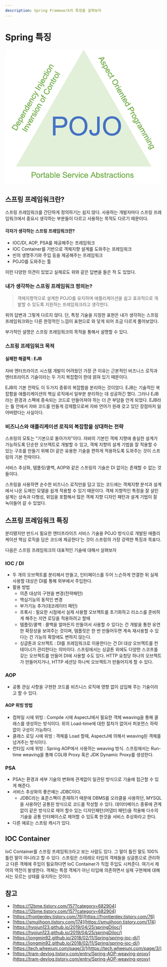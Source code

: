 ```yaml
---
description: Spring Framework의 특징을 살펴보자
---
```


# Spring 특징

![](../../.gitbook/assets/spring.png)

## 스프링 프레임워크란?

스프링 프레임워크를 간단하게 정의하기는 쉽지 않다. 사용하는 개발자마다 스프링 프레임워크에서 중요시 생각하는 부분들이 다르고 사용하는 목적도 다르기 때문이다.

#### 각자가 생각하는 스프링 프레임워크란?

* IOC/DI, AOP, PSA를 제공해주는 프레임워크
* IOC Container를 기반으로 객체지향 설계를 도와주는 프레임워크
* 빈의 생명주기와 주입 등을 제공해주는 프레임워크
* POJO를 도와주는 툴

이런 다양한 의견이 있었고 실제로도 위와 같은 답변을 들은 적 도 있었다.

### 내가 생각하는 스프링 프레임워크 정의는?

> 객체지향적으로 설계한 POJO를 유지하며 애플리케이션을 쉽고 효과적으로 개발할 수 있도록 지원하는 프레임워크라고 생각한다.

위의 답변과 그렇게 다르지 않다. 단, 특정 기술을 지칭한 표현은 내가 생각하는 스프링 프레임워크와는 다른 한정적인 느낌이 표현으로 와 닿게 되어 조금 다르게 풀어보았다.

부가적인 설명은 스프링 프레임워크의 목적을 통해서 설명할 수 있다.

### 스프링 프레임워크 목적

#### 실패한 해결책 : EJB

자바 엔터프라이즈 시스템 개발이 어려웠던 가장 큰 이유는 근본적인 비즈니스 로직과 엔터프라이즈 기술이라는 두 가지 복잡합이 한데 얽혀 있기 때문이다.

EJB의 기본 전략도 이 두가지 종류의 복잡함을 분리하는 것이었다. EJB는 기술적인 복잡함을 애플리케이션의 핵심 로직에서 일부분 분리하는 데 성공하긴 했다. 그러나 EJB라는 환경과 스펙에 종속되는 코드로 만들어져야 하는 더 큰 부담을 안게 되었다. EJB라는 틀 안에서 자바 코드를 만들게 강제함으로써 자바 언어가 원래 갖고 있던 장점마저 잃어버렸다는 사실이다.

### 비즈니스와 애플리케이션 로직의 복잡함을 상대하는 전략

스프링의 모토는 "기본으로 돌아가자"이다. 자바의 기본인 객체 지향에 충실한 설계가 가능하도록 단순한 오브젝트로 개발할 수 있고, 객체 지향의 설계 기법을 잘 적용할 수 있는 구조를 만들기 위해 DI 같은 유용한 기술을 편하게 적용하도록 도와주는 것이 스프링의 기본 전략이다.

서비스 추상화, 템플릿/콜백, AOP와 같은 스프링의 기술은 DI 없이는 존재할 수 없는 것들이다.

스프링을 사용하면 순수한 비즈니스 로직만을 담고 있는 코드에는 객체지향 분석과 설계에서 나온 도메인 모델을 쉽게 적용할 수 있기 때문이다. 객체 지향적인 특정을 잘 살린 설계는 상속과 다형성, 위임을 포함해서 많은 객체 지향 디자인 패턴과 설계 기법이 잘 녹아들어 갈 수 있었다.

## 스프링 프레임워크 특징

분리됐지만 반드시 필요한 엔터프라이즈 서비스 기술을 POJO 방식으로 개발된 애플리케이션 핵심 로직을 담은 코드에 제공한다'는 것이 스프링의 가장 강력한 특징과 목표다.

다음은 스프링 프레임워크의 대표적인 기술에 대해서 살펴보자

### IOC / DI

* 두 개의 오브젝트를 분리해서 만들고, 인터페이스를 두어 느슨하게 연결한 뒤 실제 사용할 대상은 DI를 통해 외부에서 주입한다.
* 활용 방법
  * 의존 대상의 구현을 변경\(전략패턴\)
  * 핵심기능의 동적인 변경
  * 부가기능 추가\(데코레이터 패턴\)
  * 프록시 : 필요한 시점에서 실제 사용할 오브젝트를 초기화하고 리소스를 준비하게 해주는 지연 로딩을 적용하려고 할때
  * 템플릿/콜백 : 콜백을 얼마든지 만들어서 사용할 수 있다는 건 개발을 통한 유연한 확장성을 보여주는 것이며, 템플릿은 한 번 만들어두면 계속 재사용할 수 있다는 건 기능의 확장에도 변하지 않는다.
  * 싱글톤과 오브젝트 : DI를 프레임워크로 이용한다는 건 DI 대상 오브젝트를 컨테이너가 관리한다는 의미이다. 스프링에서는 싱글톤 외에도 다양한 스코프를 갖는 오브젝트를 만들어 DI에 사용할 수도 있다. HTTP 요청당 하나의 오브젝트가 만들어지거나, HTTP 세션당 하나씩 오브젝트가 만들어지게 할 수 있다.

### AOP

* 공통 관심 사항을 구현한 코드를 비즈니스 로직에 영향 없이 삽입해 주는 기술이라고 할 수 있다.

#### AOP 위빙 방법

* 컴파일 시에 위빙 : Compile 시에 AspectJ에서 필요한 객체 weaving을 통해 클래스를 생성하는 방식이다. 위의 Load-time에 대한 절차가 없어서 퍼포먼스 하락 없이 구성이 가능하다.
* 클래스 로딩 시에 위빙 : 객체를 Load 할때, AspectJ에 의해서 weaving된 객체를 넘겨주는 방식이다.
* 런타임 시에 위빙 : Spring AOP에서 사용하는 weaving 방식. 스프링에서는 Run-time weaving을 통해 CGLIB Proxy 혹은 JDK Dynamic Proxy를 생성한다.

### PSA

* PSA는 환경과 세부 기술의 변화에 관계없이 일관된 방식으로 기술에 접근할 수 있게 해준다.
* 서비스 추상화의 좋은예는 JDBC이다.
  * JDBC라는 표준스펙이 존재하기 때문에 DBMS를 오라클을 사용하던, MYSQL을 사용하던 공통된 방식으로 코드를 작성할 수 있다. 데이터베이스 종류에 관계없이 같은 방식으로 제어 할수 있는 디자인패턴\(어댑터 패턴\)을 적용해 다수의 기술을 공통 인터페이스로 제어할 수 있도록 한것을 서비스 추상화라고 한다.
* 다른 예로는 스프링 캐시가 있다.

## IOC Container

IoC Container를 스프링 프레임워크라고 보는 사람도 있다. 그 말이 틀린 말도 100% 틀린 말이 아니라고 할 수 있다. 스프링은 스테레오 타입의 객체들을 싱글톤으로 관리하고 다른 객체에 주입이 필요하다면 IoC Container가 직접 주입도 시켜준다. 여기서 제어의 역전이 발생한다. 객체는 특정 객체가 아닌 타입에 의존하면서 실제 구현체에 대해서는 모르는 상태를 유지하는 것이다.

## 참고

* [https://12bme.tistory.com/157?category=682904](https://12bme.tistory.com/157?category=682904)
* [https://frontierdev.tistory.com/76](https://frontierdev.tistory.com/76)
* [https://smujihoon.tistory.com/174](https://smujihoon.tistory.com/174)
* [https://hyojun123.github.io/2019/04/25/springDiIoc/](https://hyojun123.github.io/2019/04/25/springDiIoc/)
* [https://jongmin92.github.io/2018/02/11/Spring/spring-ioc-di/](https://jongmin92.github.io/2018/02/11/Spring/spring-ioc-di/)
* [https://tech.wheejuni.com/page/3/](https://tech.wheejuni.com/page/3/)
* [https://tram-devlog.tistory.com/entry/Spring-AOP-weaving-proxy](https://tram-devlog.tistory.com/entry/Spring-AOP-weaving-proxy)


